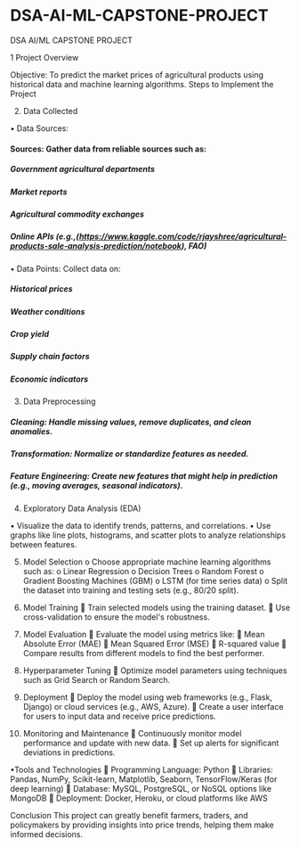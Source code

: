 # DSA-AI-ML-CAPSTONE-PROJECT
DSA AI/ML CAPSTONE PROJECT

1	  Project Overview

Objective: To predict the market prices of agricultural products using historical data and machine learning algorithms.
Steps to Implement the Project

2.	  Data Collected

•   Data Sources:
#### Sources: Gather data from reliable sources such as:
##### Government agricultural departments
##### Market reports
##### Agricultural commodity exchanges
##### Online APIs (e.g.,(https://www.kaggle.com/code/rjayshree/agricultural-products-sale-analysis-prediction/notebook), FAO)

•   Data Points: Collect data on:
#####   Historical prices
#####   Weather conditions
#####   Crop yield
#####   Supply chain factors
#####   Economic indicators

3.	  Data Preprocessing
#####   Cleaning: Handle missing values, remove duplicates, and clean anomalies.
#####   Transformation: Normalize or standardize features as needed.
#####   Feature Engineering: Create new features that might help in prediction (e.g., moving averages, seasonal indicators).

4.    Exploratory Data Analysis (EDA)
  
• Visualize the data to identify trends, patterns, and correlations.
• Use graphs like line plots, histograms, and scatter plots to analyze relationships between features.

5.    Model Selection
o Choose appropriate machine learning algorithms such as:
o Linear Regression
o Decision Trees
o Random Forest
o Gradient Boosting Machines (GBM)
o LSTM (for time series data)
o Split the dataset into training and testing sets (e.g., 80/20 split).


6.    Model Training
 Train selected models using the training dataset.
 Use cross-validation to ensure the model's robustness.

7.    Model Evaluation
 Evaluate the model using metrics like:
 Mean Absolute Error (MAE)
 Mean Squared Error (MSE)
 R-squared value
 Compare results from different models to find the best performer.

8.    Hyperparameter Tuning
 Optimize model parameters using techniques such as Grid Search or Random Search.

9.    Deployment
 Deploy the model using web frameworks (e.g., Flask, Django) or cloud services (e.g., AWS, Azure).
 Create a user interface for users to input data and receive price predictions.

10.    Monitoring and Maintenance
 Continuously monitor model performance and update with new data.
 Set up alerts for significant deviations in predictions.

•Tools and Technologies
 Programming Language: Python
 Libraries: Pandas, NumPy, Scikit-learn, Matplotlib, Seaborn, TensorFlow/Keras (for deep learning)
 Database: MySQL, PostgreSQL, or NoSQL options like MongoDB
 Deployment: Docker, Heroku, or cloud platforms like AWS

Conclusion
This project can greatly benefit farmers, traders, and policymakers by providing insights into price trends, helping them make informed decisions. 


